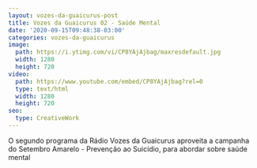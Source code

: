 ```yaml
---
layout: vozes-da-guaicurus-post
title: Vozes da Guaicurus 02 - Saúde Mental
date: '2020-09-15T09:48:38-03:00'
categories: vozes-da-guaicurus
image:
  path: https://i.ytimg.com/vi/CP8YAjAjbag/maxresdefault.jpg
  width: 1280
  height: 720
video:
  path: https://www.youtube.com/embed/CP8YAjAjbag?rel=0
  type: text/html
  width: 1280
  height: 720
seo:
  type: CreativeWork
---
```

O segundo programa da Rádio Vozes da Guaicurus aproveita a campanha do Setembro Amarelo - Prevenção ao Suicídio, para abordar sobre saúde mental
